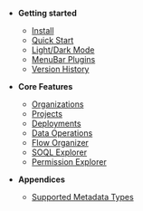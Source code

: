 -   **Getting started**

    -   [Install](/pages/gettingStarted/install.md)
    -   [Quick Start](/pages/gettingStarted/quickStart.md)
    -   [Light/Dark Mode](/pages/gettingStarted/lightDarkMode.md)
    -   [MenuBar Plugins](/pages/gettingStarted/menubarPlugins.md)
    -   [Version History](/pages/gettingStarted/versionHistory.md)

-   **Core Features**

    -   [Organizations](/pages/coreFeatures/organizations.md)
    -   [Projects](/pages/coreFeatures/projects.md)
    -   [Deployments](/pages/coreFeatures/deployments.md)
    -   [Data Operations](/pages/coreFeatures/dataOperations.md)
    -   [Flow Organizer](/pages/coreFeatures/flowOrganizer.md)
    -   [SOQL Explorer](/pages/coreFeatures/soqlExplorer.md)
    -   [Permission Explorer](/pages/coreFeatures/permissionExplorer.md)

-   **Appendices**
    -   [Supported Metadata Types](/pages/appendices/supportedMetadataTypes.md)
